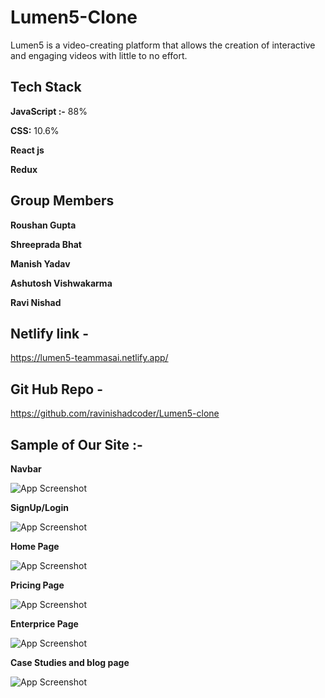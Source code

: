 
# Lumen5-Clone 

 Lumen5 is a video-creating platform that allows the creation of interactive and engaging videos with little to no effort.


## Tech Stack

**JavaScript :-** 88%

**CSS:** 10.6%

**React js** 

**Redux**




## Group Members

**Roushan Gupta**

**Shreeprada Bhat**

**Manish Yadav**

**Ashutosh Vishwakarma**

**Ravi Nishad**

## Netlify link - 
https://lumen5-teammasai.netlify.app/

## Git Hub Repo - 
https://github.com/ravinishadcoder/Lumen5-clone

## Sample of Our Site :-








**Navbar**

![App Screenshot](https://miro.medium.com/max/875/1*_U-2KW7U6EpoSl78BgjNfQ.png)


**SignUp/Login**

![App Screenshot](https://miro.medium.com/max/875/1*4O7pKYS1qZR8AfkKvZfjEg.gif)




**Home Page**


![App Screenshot](https://miro.medium.com/max/750/1*OB6DBNhwDJGxE1cMLlPJ9Q.gif)




**Pricing Page**


![App Screenshot](https://miro.medium.com/max/750/1*2xhCKZTuqAqXgcLwDmLY2A.gif)


**Enterprice Page**

![App Screenshot](https://miro.medium.com/max/875/1*CFVU-3Di1Cakun2oIk4MRA.gif)



**Case Studies and blog page**


![App Screenshot](https://miro.medium.com/max/875/1*lHQC7KMiaovKF8xL6cXb-g.gif)








